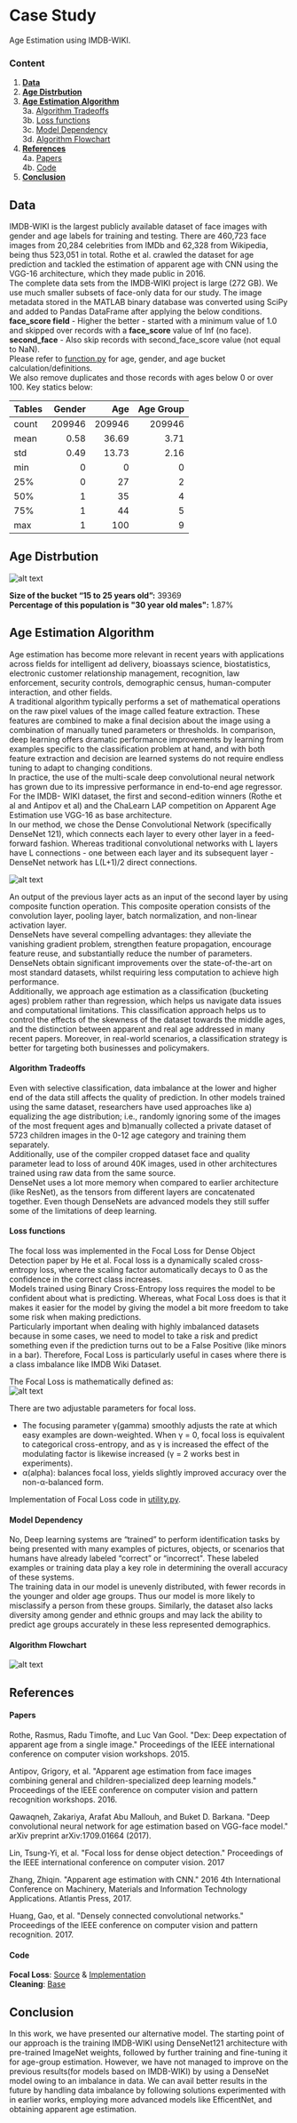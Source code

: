 # Case Study
Age Estimation using IMDB-WIKI.
### Content
  1. [**Data**](https://github.com/sachin-econ/Case_Study#data)  
  2. [**Age Distrbution**](https://github.com/sachin-econ/Case_Study#age-distrbution)  
  3. [**Age Estimation Algorithm**](https://github.com/sachin-econ/Case_Study#age-estimation-algorithm)   
      3a. [Algorithm Tradeoffs](https://github.com/sachin-econ/Case_Study#algorithm-tradeoffs)  
      3b. [Loss functions](https://github.com/sachin-econ/Case_Study#loss-functions)  
      3c. [Model Dependency](https://github.com/sachin-econ/Case_Study#model-dependency)  
      3d. [Algorithm Flowchart](https://github.com/sachin-econ/Case_Study#algorithm-flowchart)  
  4. [**References**](https://github.com/sachin-econ/Case_Study#references)  
      4a. [Papers](https://github.com/sachin-econ/Case_Study#papers)  
      4b. [Code](https://github.com/sachin-econ/Case_Study#code)  
  5. [**Conclusion**](https://github.com/sachin-econ/Case_Study/blob/main/README.md#conclusion)  
  
## Data
IMDB-WIKI is the largest publicly available dataset of face images with gender and age labels for training and testing. There are 460,723 face images from 20,284 celebrities from IMDb and 62,328 from Wikipedia, being thus 523,051 in total. Rothe et al. crawled the dataset for age prediction and tackled the estimation of apparent age with CNN using the VGG-16 architecture, which they made public in 2016.  
The complete data sets from the IMDB-WIKI project is large (272 GB). We use much smaller subsets of face-only data for our study. The image metadata stored in the MATLAB binary database was converted using SciPy and added to Pandas DataFrame after applying the below conditions.  
**face_score field** - Higher the better - started with a minimum value of 1.0 and skipped over records with a __face_score__ value of Inf (no face).  
__second_face__ - Also skip records with second_face_score value (not equal to NaN).  
Please refer to [function.py](https://github.com/sachin-econ/Case_Study/blob/main/functions.py) for age, gender, and age bucket calculation/definitions.  
We also remove duplicates and those records with ages below 0 or over 100. Key statics below:  

| Tables | Gender|  Age  | Age Group|
| ------ |------:|------:|---------:|
| count  |209946 |209946 |    209946|
| mean   |0.58   |36.69  |      3.71|
| std	   |0.49	 |13.73	 |      2.16|
|min	   |0	     |0	     |         0|
|25%     |0	     |27     |       	2|
|50%     |1	     |35	   |         4|
|75%	   |1	     |44     |         5|
|max	   |1	     |100	   |         9|


## Age Distrbution 
![alt text][Age]

[Age]:https://github.com/sachin-econ/Case_Study/blob/main/resources/index.png "Fig 1 Age Distrbution"  
  
**Size of the bucket “15 to 25 years old”:** 39369   
**Percentage of this population is "30 year old males":** 1.87% 

## Age Estimation Algorithm
Age estimation has become more relevant in recent years with applications across fields for intelligent ad delivery, bioassays science, biostatistics, electronic customer relationship management, recognition, law enforcement, security controls, demographic census, human-computer interaction, and other fields.  
A traditional algorithm typically performs a set of mathematical operations on the raw pixel values of the image called feature extraction. These features are combined to make a final decision about the image using a combination of manually tuned parameters or thresholds. In comparison, deep learning offers dramatic performance improvements by learning from examples specific to the classification problem at hand, and with both feature extraction and decision are learned systems do not require endless tuning to adapt to changing conditions.   
In practice, the use of the multi-scale deep convolutional neural network has grown due to its impressive performance in end-to-end age regressor. For the IMDB- WIKI dataset, the first and second-edition winners (Rothe et al and Antipov et al) and the ChaLearn LAP competition on Apparent Age Estimation use VGG-16 as base architecture.  
In our method, we chose the Dense Convolutional Network (specifically DenseNet 121), which connects each layer to every other layer in a feed-forward fashion. Whereas traditional convolutional networks with L layers have L connections - one between each layer and its subsequent layer - DenseNet network has L(L+1)/2 direct connections.   

![alt text][DenseNet 121]

[DenseNet 121]:https://github.com/sachin-econ/Case_Study/blob/main/resources/dense%20121.png "Fig 2 DenseNet 121"  

An output of the previous layer acts as an input of the second layer by using composite function operation. This composite operation consists of the convolution layer, pooling layer, batch normalization, and non-linear activation layer.   
DenseNets have several compelling advantages: they alleviate the vanishing gradient problem, strengthen feature propagation, encourage feature reuse, and substantially reduce the number of parameters. DenseNets obtain significant improvements over the state-of-the-art on most standard datasets, whilst requiring less computation to achieve high performance.  
Additionally, we approach age estimation as a classification (bucketing ages) problem rather than regression, which helps us navigate data issues and computational limitations.
This classification approach helps us to control the effects of the skewness of the dataset towards the middle ages, and the distinction between apparent and real age addressed in many recent papers. Moreover, in real-world scenarios, a classification strategy is better for targeting both businesses and policymakers.  

#### Algorithm Tradeoffs
Even with selective classification, data imbalance at the lower and higher end of the data still affects the quality of prediction. In other models trained using the same dataset, researchers have used approaches like a) equalizing the age distribution; i.e., randomly ignoring some of the images of the most frequent ages and b)manually collected a private dataset of 5723 children images in the 0-12 age category and training them separately.   
Additionally, use of the compiler cropped dataset face and quality parameter lead to loss of around 40K images, used in other architectures trained using raw data from the same source.  
DenseNet uses a lot more memory when compared to earlier architecture (like ResNet), as the tensors from different layers are concatenated together. Even though DenseNets are advanced models they still suffer some of the limitations of deep learning. 

#### Loss functions
The focal loss was implemented in the Focal Loss for Dense Object Detection paper by He et al. Focal loss is a dynamically scaled cross-entropy loss, where the scaling factor automatically decays to 0 as the confidence in the correct class increases.  
Models trained using Binary Cross-Entropy loss requires the model to be confident about what is predicting. Whereas, what Focal Loss does is that it makes it easier for the model by giving the model a bit more freedom to take some risk when making predictions.   
Particularly important when dealing with highly imbalanced datasets because in some cases, we need to model to take a risk and predict something even if the prediction turns out to be a False Positive (like minors in a bar). Therefore, Focal Loss is particularly useful in cases where there is a class imbalance like IMDB Wiki Dataset.  

The Focal Loss is mathematically defined as:  
![alt text][Focal Loss]

[Focal Loss]:https://github.com/sachin-econ/Case_Study/blob/main/resources/Focal%20Loss%20Fn.PNG "Fig 3 Focal Loss Equation"  

There are two adjustable parameters for focal loss.  
*  The focusing parameter γ(gamma) smoothly adjusts the rate at which easy examples are down-weighted. When γ = 0, focal loss is equivalent to categorical cross-entropy, and as γ is increased the effect of the modulating factor is likewise increased (γ = 2 works best in experiments).
*  α(alpha): balances focal loss, yields slightly improved accuracy over the non-α-balanced form.

Implementation of Focal Loss code in [utility.py](https://github.com/sachin-econ/Case_Study/blob/main/utility.py).

#### Model Dependency
No, Deep learning systems are “trained” to perform identification tasks by being presented with many examples of pictures, objects, or scenarios that humans have already labeled “correct” or “incorrect". These labeled examples or training data play a key role in determining the overall accuracy of these systems.  
The training data in our model is unevenly distributed, with fewer records in the younger and older age groups. Thus our model is more likely to misclassify a person from these groups. Similarly, the dataset also lacks diversity among gender and ethnic groups and may lack the ability to predict age groups accurately in these less represented demographics.

#### Algorithm Flowchart
![alt text][Flowchart]

[Flowchart]:https://github.com/sachin-econ/Case_Study/blob/main/resources/Flow.jpg "Fig 3 Algorithm Flowchart"  

## References

#### Papers
Rothe, Rasmus, Radu Timofte, and Luc Van Gool. "Dex: Deep expectation of apparent age from a single image." Proceedings of the IEEE international conference on computer vision workshops. 2015.  

Antipov, Grigory, et al. "Apparent age estimation from face images combining general and children-specialized deep learning models." Proceedings of the IEEE conference on computer vision and pattern recognition workshops. 2016. 

Qawaqneh, Zakariya, Arafat Abu Mallouh, and Buket D. Barkana. "Deep convolutional neural network for age estimation based on VGG-face model." arXiv preprint arXiv:1709.01664 (2017).  

Lin, Tsung-Yi, et al. "Focal loss for dense object detection." Proceedings of the IEEE international conference on computer vision. 2017  

Zhang, Zhiqin. "Apparent age estimation with CNN." 2016 4th International Conference on Machinery, Materials and Information Technology Applications. Atlantis Press, 2017.  

Huang, Gao, et al. "Densely connected convolutional networks." Proceedings of the IEEE conference on computer vision and pattern recognition. 2017.  


#### Code
**Focal Loss**: [Source](https://github.com/maozezhong/focal_loss_multi_class) & [Implementation](https://github.com/StevenBanama/C3AE/tree/9cfd0cb79d38887d8a30aa09279ceb92ee38cf04)  
**Cleaning**: [Base](https://github.com/christophersmith/missiondata-labs/blob/master/using-machine-learning-to-predict-person-demographics-from-images/Using%20Machine%20Learning%20to%20Predict%20Person%20Demographics%20from%20Images%20-%20Step%201%20Gender.ipynb)

## Conclusion
In this work, we have presented our alternative model. The starting point of our approach is the training IMDB-WIKI using DenseNet121 architecture with pre-trained ImageNet weights, followed by further training and fine-tuning it for age-group estimation. However, we have not managed to improve on the previous results(for models based on IMDB-WIKI) by using a DenseNet model owing to an imbalance in data. We can avail better results in the future by handling data imbalance by following solutions experimented with in earlier works, employing more advanced models like EfficentNet, and obtaining apparent age estimation.

